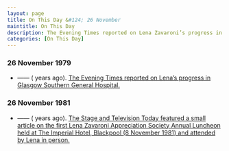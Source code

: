 ```yaml
---
layout: page
title: On This Day &#124; 26 November
maintitle: On This Day
description: The Evening Times reported on Lena Zavaroni’s progress in Glasgow Southern General Hospital.
categories: [On This Day]
---
```


### 26 November 1979
* —— (<span id="age1"></span> years ago). [The Evening Times reported on Lena’s progress in Glasgow Southern General Hospital.](/the%20evening%20times/1979/11/26/the-evening-times.html)

### 26 November 1981
* —— (<span id="age2"></span> years ago). [The Stage and Television Today featured a small article on the first Lena Zavaroni Appreciation Society Annual Luncheon held at The Imperial Hotel, Blackpool (8 November 1981) and attended by Lena in person.](/the%20stage%20and%20television%20today/1981/11/26/the-stage-and-television-today.html)

<!-- Script for calculating number of years ago -->
<script>
var dob = '19791126';
var year = Number(dob.substr(0, 4));
var month = Number(dob.substr(4, 2)) - 1;
var day = Number(dob.substr(6, 2));
var today = new Date();
var age1 = today.getFullYear() - year;
if (today.getMonth() < month || (today.getMonth() == month && today.getDate() < day)) {
age1--;
}
document.getElementById("age1").innerHTML=age1;

var dob = '19811126';
var year = Number(dob.substr(0, 4));
var month = Number(dob.substr(4, 2)) - 1;
var day = Number(dob.substr(6, 2));
var today = new Date();
var age2 = today.getFullYear() - year;
if (today.getMonth() < month || (today.getMonth() == month && today.getDate() < day)) {
age2--;
}
document.getElementById("age2").innerHTML=age2;
</script>

